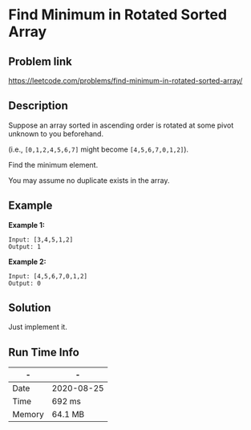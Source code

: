 #  Find Minimum in Rotated Sorted Array

## Problem link
https://leetcode.com/problems/find-minimum-in-rotated-sorted-array/

## Description
Suppose an array sorted in ascending order is rotated at some pivot unknown to you beforehand.

(i.e.,  `[0,1,2,4,5,6,7]` might become  `[4,5,6,7,0,1,2]`).

Find the minimum element.

You may assume no duplicate exists in the array.

## Example



**Example 1:**

```
Input: [3,4,5,1,2] 
Output: 1
```

**Example 2:**

```
Input: [4,5,6,7,0,1,2]
Output: 0
```

## Solution

Just implement it.

## Run Time Info

\- | \-
------------ | -------------
Date | 2020-08-25
Time | 692 ms
Memory | 64.1 MB

